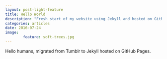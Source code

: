 ```yaml
---
layout: post-light-feature
title: Hello World
description: "Fresh start of my website using Jekyll and hosted on Github Pages"
categories: articles
date: 2016-07-24
image: 
        feature: soft-trees.jpg
---
```


Hello humans, migrated from Tumblr to Jekyll hosted on GitHub Pages.